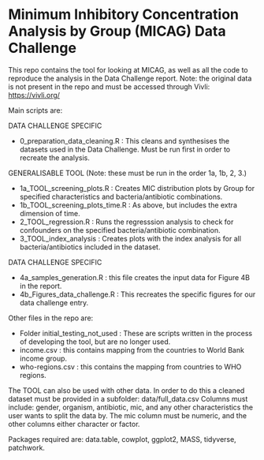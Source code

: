# Minimum Inhibitory Concentration Analysis by Group (MICAG) Data Challenge

This repo contains the tool for looking at MICAG, as well as all the code to reproduce the analysis in the Data Challenge report. Note: the original data is not present in the repo and must be accessed through Vivli: https://vivli.org/

Main scripts are: 

DATA CHALLENGE SPECIFIC
- 0_preparation_data_cleaning.R : This cleans and synthesises the datasets used in the Data Challenge. Must be run first in order to recreate the analysis.

GENERALISABLE TOOL (Note: these must be run in the order 1a, 1b, 2, 3.)
- 1a_TOOL_screening_plots.R : Creates MIC distribution plots by Group for specified characteristics and bacteria/antibiotic combinations.
- 1b_TOOL_screening_plots_time.R : As above, but includes the extra dimension of time.
- 2_TOOL_regression.R : Runs the regresssion analysis to check for confounders on the specified bacteria/antibiotic combination.
- 3_TOOL_index_analysis : Creates plots with the index analysis for all bacteria/antibiotics included in the dataset.

DATA CHALLENGE SPECIFIC
- 4a_samples_generation.R : this file creates the input data for Figure 4B in the report. 
- 4b_Figures_data_challenge.R : This recreates the specific figures for our data challenge entry.

Other files in the repo are: 
- Folder initial_testing_not_used : These are scripts written in the process of developing the tool, but are no longer used.
- income.csv : this contains mapping from the countries to World Bank income group.
- who-regions.csv : this contains the mapping from countries to WHO regions.

The TOOL can also be used with other data. In order to do this a cleaned dataset must be provided in a subfolder: data/full_data.csv
Columns must include: gender, organism, antibiotic, mic, and any other characteristics the user wants to split the data by. The mic column must be numeric, and the other columns either character or factor. 

Packages required are: data.table, cowplot, ggplot2, MASS, tidyverse, patchwork. 
